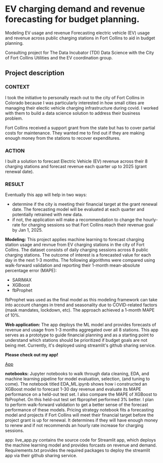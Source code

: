 # EV charging demand and revenue forecasting for budget planning.


Modeling EV usage and revenue
Forecasting electric vehicle (EV) usage and revenue across public charging stations in Fort Collins to aid in budget planning.

Consulting project for The Data Incubator (TDI) Data Science with the City of Fort Collins Utilities and the EV coordination group.

## Project description

### CONTEXT
I took the initiative to personally reach out to the city of Fort Collins in Colorado because I was particularly interested in how small cities are managing their electic vehicle charging infrastructure during covid. I worked with them to build a data science solution to address their business problem.

Fort Collins received a support grant from the state but has to cover partial costs for maintenance. They wanted me to find out if they are making enough money from the stations to recover expenditures.

### ACTION
I built a solution to forecast Electric Vehicle (EV) revenue across their 8 charging stations and forecast revenue each quarter up to 2025 (grant renewal date).
  
### RESULT
Eventually this app will help in two ways:
- determine if the city is meeting their financial target at the grant renewal date. The forecasting model will be evaluated at each quarter and potentially retrained with new data.
- if not, the application will make a recommendation to change the hourly-rate for charging sessions so that Fort Collins reach their revenue goal by Jan 1, 2025.


**Modeling:** This project applies machine learning to forecast charging station usage and revnue from EV charging stations in the city of Fort Collins. The dataset consists of daily charging sessions across 8 public charging stations. The outcome of interest is a forecasted value for each day in the next 1-3 months.
The following algorithms were compared using walk-forward validation and reporting their 1-month mean-absolute percentage error (MAPE):
- SARIMAX
- XGBoost
- fbProphet


fbProphet was used as the final model as this modeling framework can take into account changes in trend and seasonality due to COVID-related factors (mask mandates, lockdown, etc). The approach achieved a 1-month MAPE of 10%. 


**Web application:** The app deploys the ML model and provides forecasts of revenue and usage from 1-3 months aggregated over all 8 stations. This app serves as a prototype to guide financial planning and as a starting point to understand which stations should be prioritized if budget goals are not being met. Currently, it's deployed using streamlit's github sharing service.

**Please check out my app!**

[App](https://share.streamlit.io/davidfox87/ev_forecasting/main/app.py)


**notebooks:** Jupyter notebooks to walk through data cleaning, EDA, and machine learning pipeline for model evaluation, selection, (and tuning to come). The notebook titled EDA_ML.ipynb shows how i constructed an XGBoost model to forecast 1-30 day revenue and evaluate its MAPE performance on a held-out test set. I also compare the MAPE of XGBoost to fbProphet. On this held-out test set fbprophet performed 3% better. I plan to perform walk-forward validation to get a better sense of the forecast performance of these models. Pricing strategy notebook fits a forecasting model and projects if Fort Collins will meet their financial target before the project grant is up for renewal. It determines if they will have enough money to renew and if not recommends an hourly rate increase for charging sessions.

app: live_app.py contains the source code for Streamlit app, which deploys the machine learning model and provides forcasts on revenue and demand. Requirements.txt provides the required packages to deploy the streamlit app via their github sharing service.
